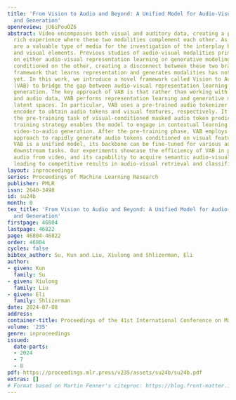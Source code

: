 ```yaml
---
title: 'From Vision to Audio and Beyond: A Unified Model for Audio-Visual Representation
  and Generation'
openreview: jU6iPouOZ6
abstract: Video encompasses both visual and auditory data, creating a perceptually
  rich experience where these two modalities complement each other. As such, videos
  are a valuable type of media for the investigation of the interplay between audio
  and visual elements. Previous studies of audio-visual modalities primarily focused
  on either audio-visual representation learning or generative modeling of a modality
  conditioned on the other, creating a disconnect between these two branches. A unified
  framework that learns representation and generates modalities has not been developed
  yet. In this work, we introduce a novel framework called Vision to Audio and Beyond
  (VAB) to bridge the gap between audio-visual representation learning and vision-to-audio
  generation. The key approach of VAB is that rather than working with raw video frames
  and audio data, VAB performs representation learning and generative modeling within
  latent spaces. In particular, VAB uses a pre-trained audio tokenizer and an image
  encoder to obtain audio tokens and visual features, respectively. It then performs
  the pre-training task of visual-conditioned masked audio token prediction. This
  training strategy enables the model to engage in contextual learning and simultaneous
  video-to-audio generation. After the pre-training phase, VAB employs the iterative-decoding
  approach to rapidly generate audio tokens conditioned on visual features. Since
  VAB is a unified model, its backbone can be fine-tuned for various audio-visual
  downstream tasks. Our experiments showcase the efficiency of VAB in producing high-quality
  audio from video, and its capability to acquire semantic audio-visual features,
  leading to competitive results in audio-visual retrieval and classification.
layout: inproceedings
series: Proceedings of Machine Learning Research
publisher: PMLR
issn: 2640-3498
id: su24b
month: 0
tex_title: 'From Vision to Audio and Beyond: A Unified Model for Audio-Visual Representation
  and Generation'
firstpage: 46804
lastpage: 46822
page: 46804-46822
order: 46804
cycles: false
bibtex_author: Su, Kun and Liu, Xiulong and Shlizerman, Eli
author:
- given: Kun
  family: Su
- given: Xiulong
  family: Liu
- given: Eli
  family: Shlizerman
date: 2024-07-08
address:
container-title: Proceedings of the 41st International Conference on Machine Learning
volume: '235'
genre: inproceedings
issued:
  date-parts:
  - 2024
  - 7
  - 8
pdf: https://proceedings.mlr.press/v235/assets/su24b/su24b.pdf
extras: []
# Format based on Martin Fenner's citeproc: https://blog.front-matter.io/posts/citeproc-yaml-for-bibliographies/
---
```

